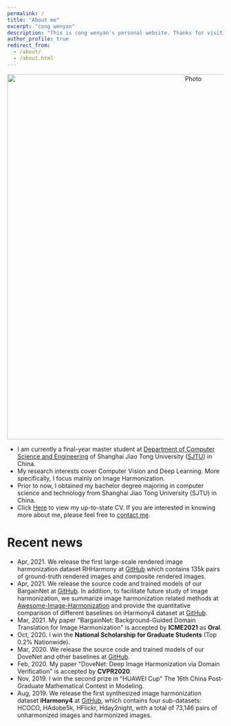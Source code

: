 ```yaml
---
permalink: /
title: "About me"
excerpt: "cong wenyan"
description: "This is cong wenyan's personal website. Thanks for visiting!!!"
author_profile: true
redirect_from: 
  - /about/
  - /about.html
---
```


<p align="center">
  <img src="https://cathyjasmine.github.io/images/congwenyan.jpg?raw=true" alt="Photo" style="width: 850px;"/> 

</p>


* I am currently a final-year master student at [Department of Computer Science and Engineering](http://www.cs.sjtu.edu.cn/) of Shanghai Jiao Tong University ([SJTU](http://en.sjtu.edu.cn/)) in China.
* My research interests cover Computer Vision and Deep Learning. More specifically, I focus mainly on Image Harmonization. 
* Prior to now, I obtained my  bachelor degree majoring in computer science and technology from Shanghai Jiao Tong University (SJTU) in China.
* Click <a href="../files/congwenyan_cv.pdf" target="_blank">Here</a> to view my up-to-state CV. If you are interested in knowing more about me, please feel free to [contact me](https://cathyjasmine.github.io/contact/).

# Recent news
* Apr, 2021. We release the first large-scale rendered image harmonization dataset RHHarmony at [GitHub](https://github.com/bcmi/Rendered_Image_Harmonization_Datasets) which contains 135k pairs of ground-truth rendered images and composite rendered images.
* Apr, 2021. We release the source code and trained models of our BargainNet at [GitHub](https://github.com/bcmi/BargainNet). In addition, to facilitate future study of image harmonization, we summarize image harmonization related methods at [Awesome-Image-Harmonization](https://github.com/bcmi/Awesome-Image-Harmonization) and provide the quantitative comparison of different baselines on iHarmony4 dataset at [GitHub](https://github.com/bcmi/Image_Harmonization_Datasets/).
* Mar, 2021. My paper "BargainNet: Background-Guided Domain Translation for Image Harmonization" is accepted by **ICME2021** as **Oral**.
* Oct, 2020. I win the **National Scholarship for Graduate Students** (Top 0.2% Nationwide).
* Mar, 2020. We release the source code and trained models of our DoveNet and other baselines  at [GitHub](https://github.com/bcmi/Image_Harmonization_Datasets/).
* Feb, 2020. My paper "DoveNet: Deep Image Harmonization via Domain Verification" is accepted by **CVPR2020**.
* Nov, 2019. I win the second prize in "HUAWEI Cup" The 16th China Post-Graduate Mathematical Contest in Modeling.
* Aug, 2019. We release the first synthesized image harmonization dataset **iHarmony4** at [GitHub](https://github.com/bcmi/Image_Harmonization_Datasets/), which contains four sub-datasets: HCOCO, HAdobe5k, HFlickr, Hday2night, with a total of 73,146 pairs of unharmonized images and harmonized images. 
